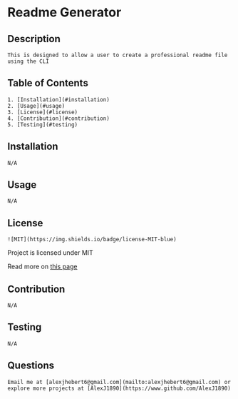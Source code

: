 # Readme Generator
  
  ## Description
  
    This is designed to allow a user to create a professional readme file using the CLI
    
  ## Table of Contents
  
    1. [Installation](#installation)
    2. [Usage](#usage)
    3. [License](#license)
    4. [Contribution](#contribution)
    5. [Testing](#testing)
  
  ## Installation
  
    N/A
  
  ## Usage
  
    N/A
  
  ## License
  
    ![MIT](https://img.shields.io/badge/license-MIT-blue)
     
Project is licensed under MIT
     
Read more on [this page](https://opensource.org/license/mit/)
  
  ## Contribution
  
    N/A
  
  ## Testing
  
    N/A
  
  ## Questions
    Email me at [alexjhebert6@gmail.com](mailto:alexjhebert6@gmail.com) or explore more projects at [AlexJ1890](https://www.github.com/AlexJ1890)
  
